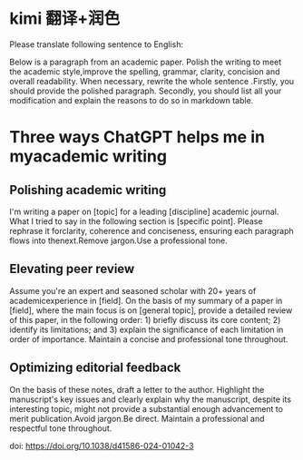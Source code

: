 # kimi 翻译+润色

Please translate following sentence to English:

Below is a paragraph from an academic paper. Polish the writing to meet the academic style,improve the spelling, grammar, clarity, concision and overall readability. When necessary, rewrite the whole sentence .Firstly, you should provide the polished paragraph. Secondly, you should list all your modification and explain the reasons to do so in markdown table.


# Three ways ChatGPT helps me in myacademic writing

## Polishing academic writing

I'm writing a paper on [topic] for a leading [discipline] academic journal. What I tried to say in the following section is [specific point]. Please rephrase it forclarity, coherence and conciseness, ensuring each paragraph flows into thenext.Remove jargon.Use a professional tone.

## Elevating peer review

Assume you're an expert and seasoned scholar with 20+ years of academicexperience in [field]. On the basis of my summary of a paper in [field], where the main focus is on [general topic], provide a detailed review of this paper, in the following order: 1) briefly discuss its core content; 2) identify its limitations; and 3) explain the significance of each limitation in order of importance. Maintain a concise and professional tone throughout.

## Optimizing editorial feedback

On the basis of these notes, draft a letter to the author. Highlight the manuscript's key issues and clearly explain why the manuscript, despite its interesting topic, might not provide a substantial enough advancement to merit publication.Avoid jargon.Be direct. Maintain a professional and respectful tone throughout.

doi: https://doi.org/10.1038/d41586-024-01042-3